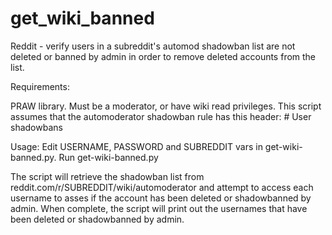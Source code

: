 get_wiki_banned
===============

Reddit - verify users in a subreddit's automod shadowban list are not deleted or banned by admin in order to remove deleted accounts from the list.

Requirements:

PRAW library.
Must be a moderator, or have wiki read privileges.
This script assumes that the automoderator shadowban rule has this header:
     # User shadowbans

Usage:
Edit USERNAME, PASSWORD and SUBREDDIT vars in get-wiki-banned.py.
Run get-wiki-banned.py

The script will retrieve the shadowban list from reddit.com/r/SUBREDDIT/wiki/automoderator and attempt to access each username to asses if the account has been deleted or shadowbanned by admin.
When complete, the script will print out the usernames that have been deleted or shadowbanned by admin.

